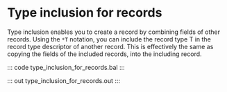 # Type inclusion for records

Type inclusion enables you to create a record by combining fields of other records. Using the `*T` notation, you can include the record type T in the record type descriptor of another record. This is effectively the same as copying the fields of the included records, into the including record.

::: code type_inclusion_for_records.bal :::

::: out type_inclusion_for_records.out :::
